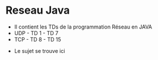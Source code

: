 # Reseau Java
* Il contient les TDs de la programmation Réseau en JAVA
* UDP - TD 1 - TD 7
* TCP - TD 8 - TD 15

- Le sujet se trouve <a >ici</a>

